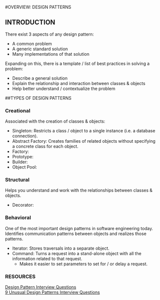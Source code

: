 #OVERVIEW: DESIGN PATTERNS
## INTRODUCTION

There exist 3 aspects of any design pattern:
- A common problem
- A generic standard solution
- Many implementations of that solution  

Expanding on this, there is a template / list of best practices in solving a problem:
- Describe a general solution
- Explain the relationship and interaction between classes & objects
- Help better understand / contextualize the problem

##TYPES OF DESIGN PATTERNS
### Creational
Associated with the creation of classes & objects:
- Singleton: Restricts a class / object to a single instance (i.e. a database connection).
- Abstract Factory: Creates families of related objects without specifying a concrete class for each object.
- Factory:
- Prototype:
- Builder:
- Object Pool:

### Structural
Helps you understand and work with the relationships between classes & objects.
- Decorator:

### Behavioral
One of the most important design patterns in software engineering today. Identifies communication
patterns between objects and realizes those patterns.
- Iterator: Stores traversals into a separate object.
- Command: Turns a request into a stand-alone object with all the information related to that request.
  - Makes it easier to set parameters to set for / or delay a request.
  

### RESOURCES
[Design Pattern Interview Questions](https://www.educba.com/design-pattern-interview-questions/)  
[9 Unusual Design Patterns Interview Questions](https://dev.to/aershov24/9-unusual-design-patterns-interview-question-with-answers-3gjl)  
